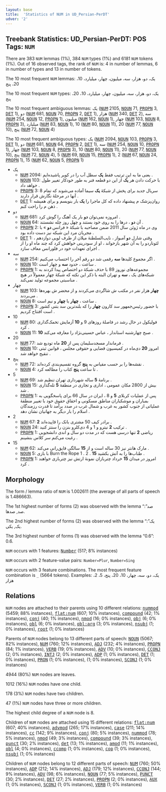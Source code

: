 ```yaml
---
layout: base
title:  'Statistics of NUM in UD_Persian-PerDT'
udver: '2'
---
```


## Treebank Statistics: UD_Persian-PerDT: POS Tags: `NUM`

There are 383 `NUM` lemmas (1%), 384 `NUM` types (1%) and 6181 `NUM` tokens (1%).
Out of 16 observed tags, the rank of `NUM` is: 4 in number of lemmas, 6 in number of types and 13 in number of tokens.

The 10 most frequent `NUM` lemmas: یک، دو، هزار، سه، میلیون، چهار، میلیارد، 10، 20، پنج

The 10 most frequent `NUM` types:  یک، دو، هزار، سه، میلیون، چهار، میلیارد، 10، 20، پنج

The 10 most frequent ambiguous lemmas: یک (<tt><a href="fa_perdt-pos-NUM.html">NUM</a></tt> 2105, <tt><a href="fa_perdt-pos-NOUN.html">NOUN</a></tt> 71, <tt><a href="fa_perdt-pos-PROPN.html">PROPN</a></tt> 3, <tt><a href="fa_perdt-pos-DET.html">DET</a></tt> 1), دو (<tt><a href="fa_perdt-pos-NUM.html">NUM</a></tt> 681, <tt><a href="fa_perdt-pos-NOUN.html">NOUN</a></tt> 70, <tt><a href="fa_perdt-pos-PROPN.html">PROPN</a></tt> 2, <tt><a href="fa_perdt-pos-DET.html">DET</a></tt> 1), هزار (<tt><a href="fa_perdt-pos-NUM.html">NUM</a></tt> 340, <tt><a href="fa_perdt-pos-DET.html">DET</a></tt> 2), سه (<tt><a href="fa_perdt-pos-NUM.html">NUM</a></tt> 254, <tt><a href="fa_perdt-pos-NOUN.html">NOUN</a></tt> 12, <tt><a href="fa_perdt-pos-PROPN.html">PROPN</a></tt> 1), میلیون (<tt><a href="fa_perdt-pos-NUM.html">NUM</a></tt> 162, <tt><a href="fa_perdt-pos-NOUN.html">NOUN</a></tt> 1), چهار (<tt><a href="fa_perdt-pos-NUM.html">NUM</a></tt> 103, <tt><a href="fa_perdt-pos-NOUN.html">NOUN</a></tt> 8, <tt><a href="fa_perdt-pos-PROPN.html">PROPN</a></tt> 3), میلیارد (<tt><a href="fa_perdt-pos-NUM.html">NUM</a></tt> 83, <tt><a href="fa_perdt-pos-NOUN.html">NOUN</a></tt> 1), 10 (<tt><a href="fa_perdt-pos-NUM.html">NUM</a></tt> 80, <tt><a href="fa_perdt-pos-NOUN.html">NOUN</a></tt> 11), 20 (<tt><a href="fa_perdt-pos-NUM.html">NUM</a></tt> 77, <tt><a href="fa_perdt-pos-NOUN.html">NOUN</a></tt> 10), پنج (<tt><a href="fa_perdt-pos-NUM.html">NUM</a></tt> 72, <tt><a href="fa_perdt-pos-NOUN.html">NOUN</a></tt> 4)

The 10 most frequent ambiguous types:  یک (<tt><a href="fa_perdt-pos-NUM.html">NUM</a></tt> 2094, <tt><a href="fa_perdt-pos-NOUN.html">NOUN</a></tt> 103, <tt><a href="fa_perdt-pos-PROPN.html">PROPN</a></tt> 3, <tt><a href="fa_perdt-pos-DET.html">DET</a></tt> 1), دو (<tt><a href="fa_perdt-pos-NUM.html">NUM</a></tt> 681, <tt><a href="fa_perdt-pos-NOUN.html">NOUN</a></tt> 64, <tt><a href="fa_perdt-pos-PROPN.html">PROPN</a></tt> 2, <tt><a href="fa_perdt-pos-DET.html">DET</a></tt> 1), سه (<tt><a href="fa_perdt-pos-NUM.html">NUM</a></tt> 254, <tt><a href="fa_perdt-pos-NOUN.html">NOUN</a></tt> 10, <tt><a href="fa_perdt-pos-PROPN.html">PROPN</a></tt> 1), چهار (<tt><a href="fa_perdt-pos-NUM.html">NUM</a></tt> 103, <tt><a href="fa_perdt-pos-NOUN.html">NOUN</a></tt> 8, <tt><a href="fa_perdt-pos-PROPN.html">PROPN</a></tt> 3), 10 (<tt><a href="fa_perdt-pos-NUM.html">NUM</a></tt> 80, <tt><a href="fa_perdt-pos-NOUN.html">NOUN</a></tt> 11), 20 (<tt><a href="fa_perdt-pos-NUM.html">NUM</a></tt> 77, <tt><a href="fa_perdt-pos-NOUN.html">NOUN</a></tt> 10), پنج (<tt><a href="fa_perdt-pos-NUM.html">NUM</a></tt> 72, <tt><a href="fa_perdt-pos-NOUN.html">NOUN</a></tt> 4), 5 (<tt><a href="fa_perdt-pos-NUM.html">NUM</a></tt> 69, <tt><a href="fa_perdt-pos-NOUN.html">NOUN</a></tt> 15, <tt><a href="fa_perdt-pos-PROPN.html">PROPN</a></tt> 1), 2 (<tt><a href="fa_perdt-pos-NUM.html">NUM</a></tt> 67, <tt><a href="fa_perdt-pos-NOUN.html">NOUN</a></tt> 24, <tt><a href="fa_perdt-pos-PROPN.html">PROPN</a></tt> 1), 15 (<tt><a href="fa_perdt-pos-NUM.html">NUM</a></tt> 62, <tt><a href="fa_perdt-pos-NOUN.html">NOUN</a></tt> 5, <tt><a href="fa_perdt-pos-PROPN.html">PROPN</a></tt> 1)


* یک
  * <tt><a href="fa_perdt-pos-NUM.html">NUM</a></tt> 2094: یعنی ما به این ترتیب فقط <b>یک</b> سطل آب را در کویر پاشیده‌ایم .
  * <tt><a href="fa_perdt-pos-NOUN.html">NOUN</a></tt> 103: با حرکت دادن هر <b>یک</b> از این دو قطعه فنر به طور خودکار تغییر طول خواهد داد .
  * <tt><a href="fa_perdt-pos-PROPN.html">PROPN</a></tt> 3: 8 سریال جدید برای پخش از شبکهٔ <b>یک</b> سیما آماده می‌شوند که تمام آنها در مرحلهٔ نگارش قرار دارند .
  * <tt><a href="fa_perdt-pos-DET.html">DET</a></tt> 1: روان‌پزشک م پیشنهاد داده که کل ماجرا را <b>یک</b> بار بنویسم و برای همیشه ذهن م را راحت کنم .
* دو
  * <tt><a href="fa_perdt-pos-NUM.html">NUM</a></tt> 681: امروزه نمی‌توان <b>دو</b> بار یک آهنگ را گوش کرد .
  * <tt><a href="fa_perdt-pos-NOUN.html">NOUN</a></tt> 64: آن <b>دو</b> ، درها را به روی خود بستند و چهل روز چله نشستند .
  * <tt><a href="fa_perdt-pos-PROPN.html">PROPN</a></tt> 2: وی در ماه ژوئن سال 2011 ضمن مصاحبه با شبکهٔ « فرانس <b>دو</b> » با مجریان مرد این شبکه نیز دست داده بود .
  * <tt><a href="fa_perdt-pos-DET.html">DET</a></tt> 1: وقتی شارل <b>دو</b> آمبواز ، نایب‌السلطنهٔ میلان از طرف لویی دوازدهم ، لئوناردو را به آن شهر بازخواند ، او از سودرینی خواهش کرد که چند ماه او را از اجرای تعهدات خود در فلورانس معاف سازد .
* سه
  * <tt><a href="fa_perdt-pos-NUM.html">NUM</a></tt> 254: اگر مجموع کلیدها <b>سه</b> رقمی شد دو رقم آخر را احتساب می‌کنیم .
  * <tt><a href="fa_perdt-pos-NOUN.html">NOUN</a></tt> 10: ساعت ، حدود <b>سه</b> و چهار است .
  * <tt><a href="fa_perdt-pos-PROPN.html">PROPN</a></tt> 1: مجموعه‌های نوروز 89 با حذف شبکهٔ دو اختصاص پیدا کردند به شبکه‌های یک ، <b>سه</b> و تهران البته با ذکر این نکته که شبکهٔ چهار معمولاً در هیچ مناسبتی مجموعه تولید نمی‌کند .
* چهار
  * <tt><a href="fa_perdt-pos-NUM.html">NUM</a></tt> 103: <b>چهار</b> هزار نفر در مکتب ش شاگردی می‌کردند و از محضر ش بهره‌ها می‌بردند .
  * <tt><a href="fa_perdt-pos-NOUN.html">NOUN</a></tt> 8: ساعت ، <b>چهار</b> یا <b>چهار</b> و نیم است .
  * <tt><a href="fa_perdt-pos-PROPN.html">PROPN</a></tt> 3: با حضور رئیس‌جمهور سد کارون <b>چهار</b> را که بلندترین سد بتنی کشور است افتتاح کردیم .
* 10
  * <tt><a href="fa_perdt-pos-NUM.html">NUM</a></tt> 80: فولیکول در حال رشد در فاصلهٔ روزهای 9 و <b>10</b> آزمایش تخمک‌گذاری کرد .
  * <tt><a href="fa_perdt-pos-NOUN.html">NOUN</a></tt> 11: <b>10</b> صبح چهارشنبه استاندار ، عباس حسینی‌نژاد را معارفه می‌کند .
* 20
  * <tt><a href="fa_perdt-pos-NUM.html">NUM</a></tt> 77: فرماندار مسجدسلیمان پس از <b>20</b> ماه تودیع شد .
  * <tt><a href="fa_perdt-pos-NOUN.html">NOUN</a></tt> 10: امروز <b>20</b> دی‌ماه در کمیسیون قضایی و حقوقی مجلس ، قوانین ثبتی تنقیح خواهد شد .
* پنج
  * <tt><a href="fa_perdt-pos-NUM.html">NUM</a></tt> 72: نقشه‌ها را بر حسب مقیاس به <b>پنج</b> گروه تقسیم‌بندی کرده‌اند .
  * <tt><a href="fa_perdt-pos-NOUN.html">NOUN</a></tt> 4: تا ساعت <b>پنج</b> کتاب را مطالعه کرد .
* 5
  * <tt><a href="fa_perdt-pos-NUM.html">NUM</a></tt> 69: برنامهٔ <b>5</b> ساله شهرداری تهران تنظیم شد .
  * <tt><a href="fa_perdt-pos-NOUN.html">NOUN</a></tt> 15: بیش از 2800 مکان عمومی ، اداری و تجاری در منطقهٔ <b>5</b> تله‌گذاری شد .
  * <tt><a href="fa_perdt-pos-PROPN.html">PROPN</a></tt> 1: پس از عملیات کربلای <b>5</b> و 8 ، ایران در سال 66 برای پاسخگویی به بمباران و موشکباران مناطق مسکونی و احقاق حقوق خود با تغییر منطقهٔ عملیاتی از جنوب کشور به غرب و شمال غرب در صدد برآمد تا قدرت رزمندگان اسلام را بار دیگر به جهانیان نشان دهد .
* 2
  * <tt><a href="fa_perdt-pos-NUM.html">NUM</a></tt> 67: <b>2</b> برادر کیف 50 مشتری بانک را قاپیده‌اند .
  * <tt><a href="fa_perdt-pos-NOUN.html">NOUN</a></tt> 24: ترکیب <b>2</b> نیترو و 1 و 4 دی‌کلرو بنزن را سنتز کنید .
  * <tt><a href="fa_perdt-pos-PROPN.html">PROPN</a></tt> 1: ریاضی <b>2</b> تنها درسی هست که در مدت دو سال و اندی دانشجویی رغبت می‌کنم سر کلاس بنشینم .
* 15
  * <tt><a href="fa_perdt-pos-NUM.html">NUM</a></tt> 62: مارک هانتر نیز 30 ساله است و از <b>15</b> سالگی قایق‌رانی می‌کند .
  * <tt><a href="fa_perdt-pos-NOUN.html">NOUN</a></tt> 5: با بازی Burn the Rope 1 . 2 . <b>15</b> طناب‌ها را به آتش بکشید .
  * <tt><a href="fa_perdt-pos-PROPN.html">PROPN</a></tt> 1: امروز در میدان <b>15</b> خرداد چتربازان نمونهٔ ارتش نیز چتربازی خواهند کرد .

## Morphology

The form / lemma ratio of `NUM` is 1.002611 (the average of all parts of speech is 1.486663).

The 1st highest number of forms (2) was observed with the lemma “صد”: صد, صدها.

The 2nd highest number of forms (2) was observed with the lemma “یک”: یک, یکی.

The 3rd highest number of forms (1) was observed with the lemma “0.6”: 0.6.

`NUM` occurs with 1 features: <tt><a href="fa_perdt-feat-Number.html">Number</a></tt> (517; 8% instances)

`NUM` occurs with 2 feature-value pairs: `Number=Plur`, `Number=Sing`

`NUM` occurs with 3 feature combinations.
The most frequent feature combination is `_` (5664 tokens).
Examples: یک، دو، سه، چهار، 10، 20، پنج، 5، 2، هزار


## Relations

`NUM` nodes are attached to their parents using 10 different relations: <tt><a href="fa_perdt-dep-nummod.html">nummod</a></tt> (5459; 88% instances), <tt><a href="fa_perdt-dep-flat-num.html">flat:num</a></tt> (607; 10% instances), <tt><a href="fa_perdt-dep-compound.html">compound</a></tt> (42; 1% instances), <tt><a href="fa_perdt-dep-conj.html">conj</a></tt> (40; 1% instances), <tt><a href="fa_perdt-dep-nmod.html">nmod</a></tt> (16; 0% instances), <tt><a href="fa_perdt-dep-obj.html">obj</a></tt> (6; 0% instances), <tt><a href="fa_perdt-dep-obl.html">obl</a></tt> (6; 0% instances), <tt><a href="fa_perdt-dep-obl-arg.html">obl:arg</a></tt> (3; 0% instances), <tt><a href="fa_perdt-dep-nsubj.html">nsubj</a></tt> (1; 0% instances), <tt><a href="fa_perdt-dep-root.html">root</a></tt> (1; 0% instances)

Parents of `NUM` nodes belong to 13 different parts of speech: <tt><a href="fa_perdt-pos-NOUN.html">NOUN</a></tt> (5067; 82% instances), <tt><a href="fa_perdt-pos-NUM.html">NUM</a></tt> (760; 12% instances), <tt><a href="fa_perdt-pos-ADJ.html">ADJ</a></tt> (232; 4% instances), <tt><a href="fa_perdt-pos-PROPN.html">PROPN</a></tt> (84; 1% instances), <tt><a href="fa_perdt-pos-VERB.html">VERB</a></tt> (19; 0% instances), <tt><a href="fa_perdt-pos-ADV.html">ADV</a></tt> (10; 0% instances), <tt><a href="fa_perdt-pos-CCONJ.html">CCONJ</a></tt> (2; 0% instances), <tt><a href="fa_perdt-pos-INTJ.html">INTJ</a></tt> (2; 0% instances), <tt><a href="fa_perdt-pos-ADP.html">ADP</a></tt> (1; 0% instances), <tt><a href="fa_perdt-pos-DET.html">DET</a></tt> (1; 0% instances), <tt><a href="fa_perdt-pos-PRON.html">PRON</a></tt> (1; 0% instances),  (1; 0% instances), <tt><a href="fa_perdt-pos-SCONJ.html">SCONJ</a></tt> (1; 0% instances)

4944 (80%) `NUM` nodes are leaves.

1012 (16%) `NUM` nodes have one child.

178 (3%) `NUM` nodes have two children.

47 (1%) `NUM` nodes have three or more children.

The highest child degree of a `NUM` node is 8.

Children of `NUM` nodes are attached using 15 different relations: <tt><a href="fa_perdt-dep-flat-num.html">flat:num</a></tt> (607; 40% instances), <tt><a href="fa_perdt-dep-advmod.html">advmod</a></tt> (265; 17% instances), <tt><a href="fa_perdt-dep-case.html">case</a></tt> (211; 14% instances), <tt><a href="fa_perdt-dep-cc.html">cc</a></tt> (142; 9% instances), <tt><a href="fa_perdt-dep-conj.html">conj</a></tt> (80; 5% instances), <tt><a href="fa_perdt-dep-nummod.html">nummod</a></tt> (78; 5% instances), <tt><a href="fa_perdt-dep-nmod.html">nmod</a></tt> (49; 3% instances), <tt><a href="fa_perdt-dep-compound.html">compound</a></tt> (39; 3% instances), <tt><a href="fa_perdt-dep-punct.html">punct</a></tt> (30; 2% instances), <tt><a href="fa_perdt-dep-det.html">det</a></tt> (13; 1% instances), <tt><a href="fa_perdt-dep-amod.html">amod</a></tt> (11; 1% instances), <tt><a href="fa_perdt-dep-obl.html">obl</a></tt> (4; 0% instances), <tt><a href="fa_perdt-dep-ccomp.html">ccomp</a></tt> (1; 0% instances), <tt><a href="fa_perdt-dep-cop.html">cop</a></tt> (1; 0% instances), <tt><a href="fa_perdt-dep-nsubj.html">nsubj</a></tt> (1; 0% instances)

Children of `NUM` nodes belong to 12 different parts of speech: <tt><a href="fa_perdt-pos-NUM.html">NUM</a></tt> (760; 50% instances), <tt><a href="fa_perdt-pos-ADP.html">ADP</a></tt> (212; 14% instances), <tt><a href="fa_perdt-pos-ADJ.html">ADJ</a></tt> (179; 12% instances), <tt><a href="fa_perdt-pos-CCONJ.html">CCONJ</a></tt> (144; 9% instances), <tt><a href="fa_perdt-pos-ADV.html">ADV</a></tt> (98; 6% instances), <tt><a href="fa_perdt-pos-NOUN.html">NOUN</a></tt> (77; 5% instances), <tt><a href="fa_perdt-pos-PUNCT.html">PUNCT</a></tt> (30; 2% instances), <tt><a href="fa_perdt-pos-DET.html">DET</a></tt> (27; 2% instances), <tt><a href="fa_perdt-pos-PROPN.html">PROPN</a></tt> (2; 0% instances), <tt><a href="fa_perdt-pos-AUX.html">AUX</a></tt> (1; 0% instances), <tt><a href="fa_perdt-pos-SCONJ.html">SCONJ</a></tt> (1; 0% instances), <tt><a href="fa_perdt-pos-VERB.html">VERB</a></tt> (1; 0% instances)

